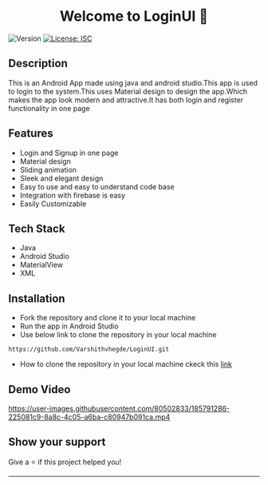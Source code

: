 <!--documntation for my Adroid App-->
<h1 align="center">Welcome to LoginUI 👋</h1>
<p>
  <img alt="Version" src="https://img.shields.io/badge/version-1.0.0-blue.svg?cacheSeconds=2592000" />
  <a href="#" target="_blank">
    <img alt="License: ISC" src="https://img.shields.io/badge/License-ISC-yellow.svg" />
  </a>
</p>

## Description
This is an Android App made using java and android studio.This app is used to login to the system.This uses Material design to design the app.Which makes the app look modern and attractive.It has both login and register functionality in one page

## Features
- Login and Signup in one page
- Material design
- Sliding animation
- Sleek and elegant design
- Easy to use and easy to understand code base
- Integration with firebase is easy
- Easily Customizable

## Tech Stack

- Java
- Android Studio
- MaterialView
- XML 

## Installation
- Fork the repository and clone it to your local machine
- Run the app in Android Studio
- Use below link to clone the repository in your local machine

```git clone
https://github.com/Varshithvhegde/LoginUI.git
```
- How to clone the repository in your local machine ckeck this [link](https://www.geeksforgeeks.org/how-to-clone-android-project-from-github-in-android-studio/)
## Demo Video 

https://user-images.githubusercontent.com/80502833/185791286-225081c9-8a8c-4c05-a6ba-c80947b091ca.mp4

## Show your support

Give a ⭐️ if this project helped you!

***
